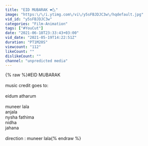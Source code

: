 ```yaml
---
title: "EID MUBARAK ❤🌜"
image: "https:\/\/i.ytimg.com\/vi\/y5sFBJDJC3w\/hqdefault.jpg"
vid_id: "y5sFBJDJC3w"
categories: "Film-Animation"
tags: ["#YouCut"]
date: "2021-06-18T23:33:43+03:00"
vid_date: "2021-05-19T14:22:51Z"
duration: "PT1M20S"
viewcount: "112"
likeCount: ""
dislikeCount: ""
channel: "unpredicted media"
---
```

{% raw %}#EID MUBARAK <br /><br />music credit goes to:<br /><br />eidum atharum <br /><br />    muneer lala<br />    anjala<br />     nysha fathima<br />     nidha<br />     jahana<br /><br />direction : muneer lala{% endraw %}
